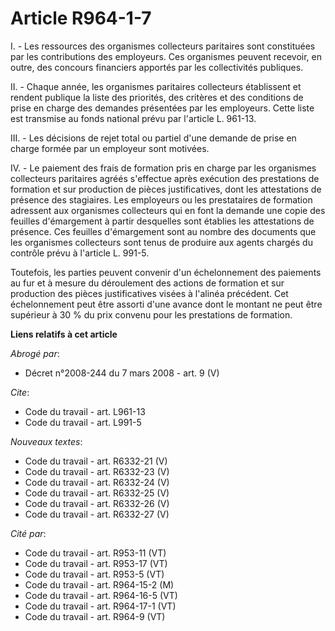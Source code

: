 # Article R964-1-7

I. - Les ressources des organismes collecteurs paritaires sont constituées par les contributions des employeurs. Ces
organismes peuvent recevoir, en outre, des concours financiers apportés par les collectivités publiques.

II. - Chaque année, les organismes paritaires collecteurs établissent et rendent publique la liste des priorités, des
critères et des conditions de prise en charge des demandes présentées par les employeurs. Cette liste est transmise au fonds
national prévu par l'article L. 961-13.

III. - Les décisions de rejet total ou partiel d'une demande de prise en charge formée par un employeur sont motivées.

IV. - Le paiement des frais de formation pris en charge par les organismes collecteurs paritaires agréés s'effectue après
exécution des prestations de formation et sur production de pièces justificatives, dont les attestations de présence des
stagiaires. Les employeurs ou les prestataires de formation adressent aux organismes collecteurs qui en font la demande une
copie des feuilles d'émargement à partir desquelles sont établies les attestations de présence. Ces feuilles d'émargement
sont au nombre des documents que les organismes collecteurs sont tenus de produire aux agents chargés du contrôle prévu à
l'article L. 991-5.

Toutefois, les parties peuvent convenir d'un échelonnement des paiements au fur et à mesure du déroulement des actions de
formation et sur production des pièces justificatives visées à l'alinéa précédent. Cet échelonnement peut être assorti d'une
avance dont le montant ne peut être supérieur à 30 % du prix convenu pour les prestations de formation.

**Liens relatifs à cet article**

_Abrogé par_:

  - Décret n°2008-244 du 7 mars 2008 - art. 9 (V)

_Cite_:

  - Code du travail - art. L961-13
  - Code du travail - art. L991-5

_Nouveaux textes_:

  - Code du travail - art. R6332-21 (V)
  - Code du travail - art. R6332-23 (V)
  - Code du travail - art. R6332-24 (V)
  - Code du travail - art. R6332-25 (V)
  - Code du travail - art. R6332-26 (V)
  - Code du travail - art. R6332-27 (V)

_Cité par_:

  - Code du travail - art. R953-11 (VT)
  - Code du travail - art. R953-17 (VT)
  - Code du travail - art. R953-5 (VT)
  - Code du travail - art. R964-15-2 (M)
  - Code du travail - art. R964-16-5 (VT)
  - Code du travail - art. R964-17-1 (VT)
  - Code du travail - art. R964-9 (VT)
